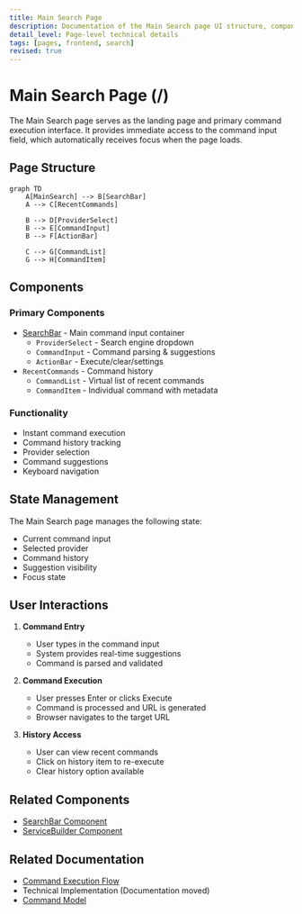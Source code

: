 ```yaml
---
title: Main Search Page
description: Documentation of the Main Search page UI structure, components, and functionality
detail_level: Page-level technical details
tags: [pages, frontend, search]
revised: true
---
```


# Main Search Page (/)

The Main Search page serves as the landing page and primary command execution interface. It provides immediate access to the command input field, which automatically receives focus when the page loads.

## Page Structure

```mermaid
graph TD
    A[MainSearch] --> B[SearchBar]
    A --> C[RecentCommands]

    B --> D[ProviderSelect]
    B --> E[CommandInput]
    B --> F[ActionBar]

    C --> G[CommandList]
    G --> H[CommandItem]
```

## Components

### Primary Components

- [SearchBar](../components/SearchBar.md) - Main command input container
  - `ProviderSelect` - Search engine dropdown
  - `CommandInput` - Command parsing & suggestions
  - `ActionBar` - Execute/clear/settings
- `RecentCommands` - Command history
  - `CommandList` - Virtual list of recent commands
  - `CommandItem` - Individual command with metadata

### Functionality

- Instant command execution
- Command history tracking
- Provider selection
- Command suggestions
- Keyboard navigation

## State Management

The Main Search page manages the following state:

- Current command input
- Selected provider
- Command history
- Suggestion visibility
- Focus state

## User Interactions

1. **Command Entry**

   - User types in the command input
   - System provides real-time suggestions
   - Command is parsed and validated

2. **Command Execution**

   - User presses Enter or clicks Execute
   - Command is processed and URL is generated
   - Browser navigates to the target URL

3. **History Access**
   - User can view recent commands
   - Click on history item to re-execute
   - Clear history option available

## Related Components

- [SearchBar Component](../components/SearchBar.md)
- [ServiceBuilder Component](../components/ServiceBuilder.md)

## Related Documentation

- [Command Execution Flow](../flows/command-execution.md)
- Technical Implementation (Documentation moved)
- [Command Model](../models/command.md)
